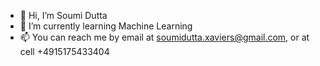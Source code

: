 - 👋 Hi, I’m Soumi Dutta
- 🌱 I’m currently learning Machine Learning
- 📫 You can reach me by email at soumidutta.xaviers@gmail.com, or at cell +4915175433404 
